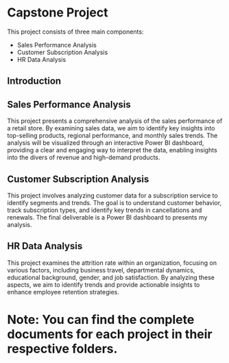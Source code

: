 # Capstone Project

This project consists of three main components:
 
-  Sales Performance Analysis
-  Customer Subscription Analysis
-  HR Data Analysis

## Introduction

##  Sales Performance Analysis
This project presents a comprehensive analysis of the sales performance of a retail store. 
By examining sales data, we aim to identify key insights into top-selling products, regional performance, and monthly sales trends.
The analysis will be visualized through an interactive Power BI dashboard, providing a clear and engaging way to interpret the data,
enabling insights into the divers of revenue and high-demand products.


##  Customer Subscription Analysis
This project involves analyzing customer data for a subscription service to identify segments and trends. The goal is to understand customer behavior, track subscription types, and identify key trends in cancellations and renewals. The final deliverable is a Power BI dashboard to presents my analysis.

## HR Data Analysis

This project examines the attrition rate within an organization, focusing on various factors, including business travel, departmental dynamics, educational background, gender, and job satisfaction. By analyzing these aspects, we aim to identify trends and provide actionable insights to enhance employee retention strategies.

# Note: You can find the complete documents for each project in their respective folders.

